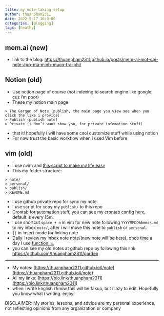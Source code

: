 ```yaml
---
title: my note-taking setup
author: thuanpham2311
date: 2022-5-17 10:0:00
categories: [Blogging]
tags: [heathy]
---
```


## mem.ai (new)

- link to the blog: <https://thuanpham2311.github.io/posts/mem-ai-mot-cai-note-app-ma-minh-muon-tra-phi/>

## Notion (old)

- Use notion page of course (not indexing to search engine like google, cuz i’m poor)
- These my notion main page

```
> The Gargen of Note (publish, the main page you view see when you click the like i provice)
> Publish (publish note)
> Private (i don’t want show you, for private infomation stuff)
```

- that it! hopefully i will have some cool customize stuff while using notion
- For now trust the basic workflow when i used Vim before

## vim (old)

- I use nvim and [this script to make my life easy](https://github.com/thuanpham2311/vim-zet)
- This my folder structure:
    
```
> note/
> personal/
> publish/
> README.md
```

- I use github private repo for sync my note.
- I use script for copy my `publish/` to this repo
- Crontab for automation stuff, you can see my crontab config [here](https://github.com/thuanpham2311/dotfiles/search?q=crontab), default is every 15m.
- I use shortcut `space + n` in vim for new note following `YYYYMMDDhhmmss.md` to my inbox `note/`, after i will move this note to `publish` or `personal`.
- `[[` in insert mode for linking note
- Daily I review my inbox note note/(new note will be here), once time a day I use [function `hi`](https://github.com/thuanpham2311/dotfiles/blob/7c82f0f8f6565d343731fe9977792f67370ae7a6/zsh/zshrc#L180)
- you can see my old notes at github repo by following this link: <https://github.com/thuanpham2311/garden>

---

- My notes: [https://thuanpham2311.github.io/l/note](https://thuanpham2311.github.io/l/note)
- All my links: [https://bio.link/thuanpham2311](https://bio.link/thuanpham2311)
- when i write English i know this will be fakup, but i lazy to edit. Hopefully you know what i writing. enjoy!

DISCLAIMER:
My stories, lessons, and advice are my personal experience, not reflecting opinions from any organization or company
